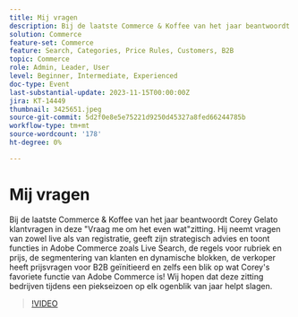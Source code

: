 ```yaml
---
title: Mij vragen
description: Bij de laatste Commerce & Koffee van het jaar beantwoordt Corey Gelato klantvragen in deze "Vraag me om het even wat"zitting. Hij neemt vragen van zowel live als van registratie, geeft zijn strategisch advies en toont functies in Adobe Commerce zoals Live Search, de regels voor rubriek en prijs, de segmentering van klanten en dynamische blokken, de verkoper heeft prijsvragen voor B2B geïnitieerd en zelfs een blik op wat Corey's favoriete functie van Adobe Commerce is! Wij hopen dat deze zitting bedrijven tijdens een piekseizoen op elk ogenblik van jaar helpt slagen.
solution: Commerce
feature-set: Commerce
feature: Search, Categories, Price Rules, Customers, B2B
topic: Commerce
role: Admin, Leader, User
level: Beginner, Intermediate, Experienced
doc-type: Event
last-substantial-update: 2023-11-15T00:00:00Z
jira: KT-14449
thumbnail: 3425651.jpeg
source-git-commit: 5d2f0e8e5e75221d9250d45327a8fed66244785b
workflow-type: tm+mt
source-wordcount: '178'
ht-degree: 0%

---
```



# Mij vragen

Bij de laatste Commerce &amp; Koffee van het jaar beantwoordt Corey Gelato klantvragen in deze &quot;Vraag me om het even wat&quot;zitting. Hij neemt vragen van zowel live als van registratie, geeft zijn strategisch advies en toont functies in Adobe Commerce zoals Live Search, de regels voor rubriek en prijs, de segmentering van klanten en dynamische blokken, de verkoper heeft prijsvragen voor B2B geïnitieerd en zelfs een blik op wat Corey&#39;s favoriete functie van Adobe Commerce is! Wij hopen dat deze zitting bedrijven tijdens een piekseizoen op elk ogenblik van jaar helpt slagen.

>[!VIDEO](https://video.tv.adobe.com/v/3425651/?learn=on)
